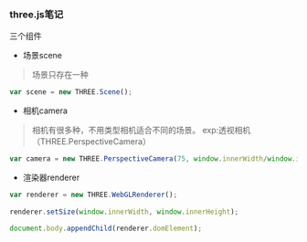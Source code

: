 ### three.js笔记
三个组件
* 场景scene
> 场景只存在一种
```javascript
var scene = new THREE.Scene();
```
* 相机camera
> 相机有很多种，不用类型相机适合不同的场景。
> exp:透视相机（THREE.PerspectiveCamera）
```javascript
var camera = new THREE.PerspectiveCamera(75, window.innerWidth/window.innerHeight, 0.1, 1000);
```
* 渲染器renderer
```javascript
var renderer = new THREE.WebGLRenderer();
		
renderer.setSize(window.innerWidth, window.innerHeight);

document.body.appendChild(renderer.domElement);
```